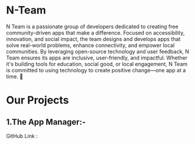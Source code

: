 # N-Team
N Team is a passionate group of developers dedicated to creating free community-driven apps that make a difference. Focused on accessibility, innovation, and social impact, the team designs and develops apps that solve real-world problems, enhance connectivity, and empower local communities. By leveraging open-source technology and user feedback, N Team ensures its apps are inclusive, user-friendly, and impactful. Whether it's building tools for education, social good, or local engagement, N Team is committed to using technology to create positive change—one app at a time. 🚀

# Our Projects
## 1.The App Manager:- ##
GitHub Link :
